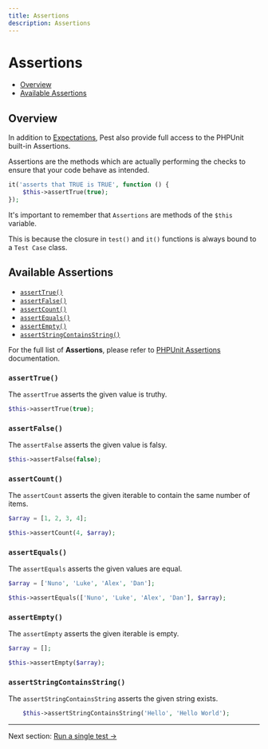 ```yaml
---
title: Assertions
description: Assertions
---
```


# Assertions

- [Overview](#overview)
- [Available Assertions](#available-assertions)

<a name="overview"></a>
## Overview

In addition to [Expectations](/docs/expectations), Pest also provide full access to the PHPUnit built-in Assertions.

Assertions are the methods which are actually performing the checks to ensure that your code behave as intended.

```php
it('asserts that TRUE is TRUE', function () {
    $this->assertTrue(true);
});
```

It's  important to remember that `Assertions` are methods of the `$this` variable.

This is because the closure in `test()` and `it()`  functions is always bound to a `Test Case` class.


<a name="available-assertions"></a>
## Available Assertions

<div class="collection-method-list" markdown="1">

- [`assertTrue()`](#assertTrue)
- [`assertFalse()`](#assertFalse)
- [`assertCount()`](#assertCount)
- [`assertEquals()`](#assertEquals)
- [`assertEmpty()`](#assertEmpty)
- [`assertStringContainsString()`](#assertStringContainsString)

</div>

For the full list of **Assertions**, please refer to [PHPUnit Assertions](https://phpunit.readthedocs.io/en/9.5/assertions.html) documentation.

<a name="assertTrue"></a>
### `assertTrue()`

The `assertTrue` asserts the given value is truthy.

```php
$this->assertTrue(true);
```

<a name="assertFalse"></a>
### `assertFalse()`

The `assertFalse` asserts the given value is falsy.

```php
$this->assertFalse(false);
```

<a name="assertCount"></a>
### `assertCount()`

The `assertCount` asserts the given iterable to contain the same number of items.

```php
$array = [1, 2, 3, 4];

$this->assertCount(4, $array);
```

<a name="assertEquals"></a>
### `assertEquals()`

The `assertEquals` asserts the given values are equal.

```php
$array = ['Nuno', 'Luke', 'Alex', 'Dan'];

$this->assertEquals(['Nuno', 'Luke', 'Alex', 'Dan'], $array);
```

<a name="assertEmpty"></a>
### `assertEmpty()`

The `assertEmpty` asserts the given iterable is empty.

```php
$array = [];

$this->assertEmpty($array);
```

<a name="assertStringContainsString"></a>
### `assertStringContainsString()`

The `assertStringContainsString` asserts the given string exists.

```php
    $this->assertStringContainsString('Hello', 'Hello World');
```

---

Next section: [Run a single test →](/docs/run-a-single-test)

